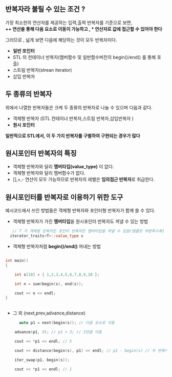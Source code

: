 ## 반복자라 불릴 수 있는 조건 ?

가장 최소한의 연산자를 제공하는 입력,출력 반복자를 기준으로 보면,  
**++ 연산을 통해 다음 요소로 이동이 가능하고 , * 연산자로 값에 접근할 수 있어야 한다**

그러므로 , 넓게 보면 다음에 해당하는 것이 모두 반복자이다.
- **일반 포인터**
- STL 의 컨테이너 반복자(멤버함수 및 일반함수버전의 begin()/end() 를 통해 호출)
- 스트림 반복자(strean iterator)
- 삽입 반복자

## 두 종류의 반복자

위에서 나열한 반복자들은 크케 두 종류의 반복자로 나눌 수 있으며 다음과 같다.

- 객체형 반복자 (STL 컨테이너 반복자,스트림 반복자,삽입반복자 )
- **원시 포인터**

**일반적으로 STL에서, 이 두 가지 반복자를 구별하여 구현되는 경우가 많다** 

## 원시포인터 반복자의 특징

- 객체형 반복자와 달리 **멤버타입(value_type)** 이 없다.
- 객체형 반복자와 달리 멤버함수가 없다.
- [],+,- 연산이 모두 가능하므로 반복자의 레벨은 **임의접근 반복자**로 취급한다.



## 원시포인터를 반복자로 이용하기 위한 도구
예시코드에서 쓰인 방법들은 객체형 반복자와 포인터형 반복자가 함께 쓸 수 있다.

- 객체형 반복자가 가진 **멤버타입**을 원시포인터 반복자도 꺼낼 수 있는 방법
```cpp
   // T 가 객체형 반복자든 포인터 반복자든 멤버타입을 꺼낼 수 있음(템플릿 부분특수화) 
  iterator_traits<T>::value_type s
```
- 객체형 반복자처럼 **begin()/end()** 꺼내는 방법 
```cpp

int main()
{

	int s[10] = { 1,2,3,4,5,6,7,8,9,10 };

	int n = sum(begin(s), end(s));

	cout << n << endl;
}
   
```
- 그 외 (next,prev,advance,distance)
  
```cpp 
      auto p1 = next(begin(s)); // 다음 요소로 이동

    advance(p1, 3); // p1 + 3; // 3만큼 이동

    cout << *p1 << endl; // 5 

    cout << distance(begin(s), p1) << endl; // p1 - begin(s) // 두 반복자의 거리 반환

    iter_swap(p1, begin(s));

    cout << *p1 << endl; // 1
```

   
